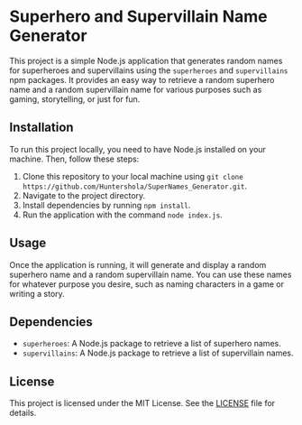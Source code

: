 # Superhero and Supervillain Name Generator

This project is a simple Node.js application that generates random names for superheroes and supervillains using the `superheroes` and `supervillains` npm packages. It provides an easy way to retrieve a random superhero name and a random supervillain name for various purposes such as gaming, storytelling, or just for fun.

## Installation

To run this project locally, you need to have Node.js installed on your machine. Then, follow these steps:

1. Clone this repository to your local machine using `git clone https://github.com/Huntershola/SuperNames_Generator.git`.
2. Navigate to the project directory.
3. Install dependencies by running `npm install`.
4. Run the application with the command `node index.js`.

## Usage

Once the application is running, it will generate and display a random superhero name and a random supervillain name. You can use these names for whatever purpose you desire, such as naming characters in a game or writing a story.

## Dependencies

- `superheroes`: A Node.js package to retrieve a list of superhero names.
- `supervillains`: A Node.js package to retrieve a list of supervillain names.

## License

This project is licensed under the MIT License. See the [LICENSE](LICENSE) file for details.
